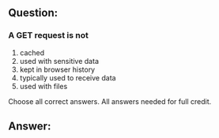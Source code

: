 ## Question:

### A GET request is not

1. cached
2. used with sensitive data
3. kept in browser history
4. typically used to receive data
5. used with files

Choose all correct answers. All answers needed for full credit.

## Answer:
